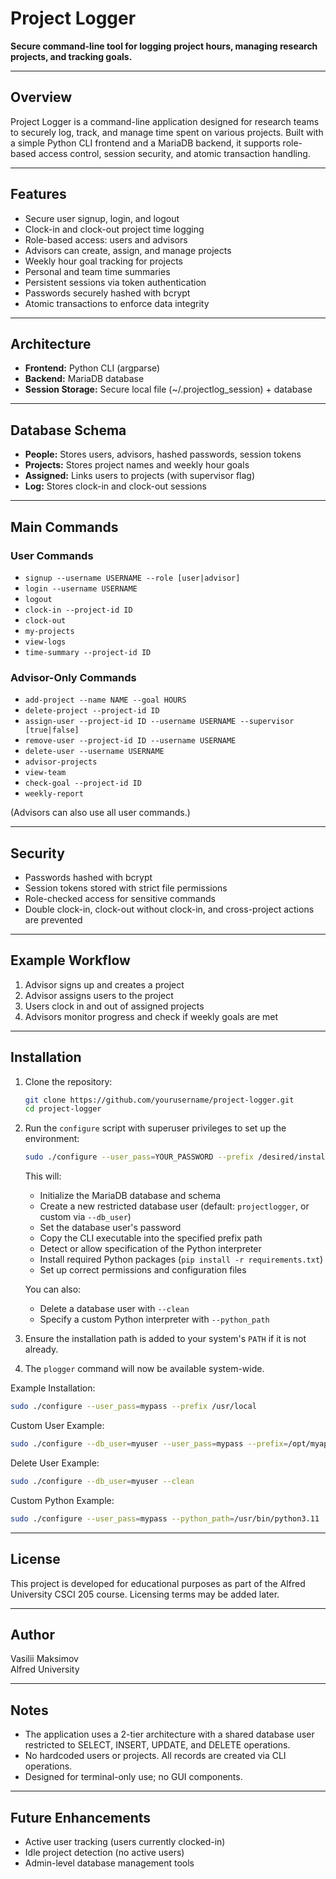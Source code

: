 # Project Logger

**Secure command-line tool for logging project hours, managing research projects, and tracking goals.**

---

## Overview

Project Logger is a command-line application designed for research teams to securely log, track, and manage time spent on various projects. Built with a simple Python CLI frontend and a MariaDB backend, it supports role-based access control, session security, and atomic transaction handling.

---

## Features

- Secure user signup, login, and logout
- Clock-in and clock-out project time logging
- Role-based access: users and advisors
- Advisors can create, assign, and manage projects
- Weekly hour goal tracking for projects
- Personal and team time summaries
- Persistent sessions via token authentication
- Passwords securely hashed with bcrypt
- Atomic transactions to enforce data integrity

---

## Architecture

- **Frontend:** Python CLI (argparse)
- **Backend:** MariaDB database
- **Session Storage:** Secure local file (~/.projectlog_session) + database

---

## Database Schema

- **People:** Stores users, advisors, hashed passwords, session tokens
- **Projects:** Stores project names and weekly hour goals
- **Assigned:** Links users to projects (with supervisor flag)
- **Log:** Stores clock-in and clock-out sessions

---

## Main Commands

### User Commands
- `signup --username USERNAME --role [user|advisor]`
- `login --username USERNAME`
- `logout`
- `clock-in --project-id ID`
- `clock-out`
- `my-projects`
- `view-logs`
- `time-summary --project-id ID`

### Advisor-Only Commands
- `add-project --name NAME --goal HOURS`
- `delete-project --project-id ID`
- `assign-user --project-id ID --username USERNAME --supervisor [true|false]`
- `remove-user --project-id ID --username USERNAME`
- `delete-user --username USERNAME`
- `advisor-projects`
- `view-team`
- `check-goal --project-id ID`
- `weekly-report`

(Advisors can also use all user commands.)

---

## Security

- Passwords hashed with bcrypt
- Session tokens stored with strict file permissions
- Role-checked access for sensitive commands
- Double clock-in, clock-out without clock-in, and cross-project actions are prevented

---

## Example Workflow

1. Advisor signs up and creates a project
2. Advisor assigns users to the project
3. Users clock in and out of assigned projects
4. Advisors monitor progress and check if weekly goals are met

---

## Installation

1. Clone the repository:
   ```bash
   git clone https://github.com/yourusername/project-logger.git
   cd project-logger
   ```

2. Run the `configure` script with superuser privileges to set up the environment:
   ```bash
   sudo ./configure --user_pass=YOUR_PASSWORD --prefix /desired/installation/path
   ```
   This will:
   - Initialize the MariaDB database and schema
   - Create a new restricted database user (default: `projectlogger`, or custom via `--db_user`)
   - Set the database user's password
   - Copy the CLI executable into the specified prefix path
   - Detect or allow specification of the Python interpreter
   - Install required Python packages (`pip install -r requirements.txt`)
   - Set up correct permissions and configuration files

   You can also:
   - Delete a database user with `--clean`
   - Specify a custom Python interpreter with `--python_path`

3. Ensure the installation path is added to your system's `PATH` if it is not already.

4. The `plogger` command will now be available system-wide.

Example Installation:
```bash
sudo ./configure --user_pass=mypass --prefix /usr/local
```

Custom User Example:
```bash
sudo ./configure --db_user=myuser --user_pass=mypass --prefix=/opt/myapp
```

Delete User Example:
```bash
sudo ./configure --db_user=myuser --clean
```

Custom Python Example:
```bash
sudo ./configure --user_pass=mypass --python_path=/usr/bin/python3.11
```

---

## License

This project is developed for educational purposes as part of the Alfred University CSCI 205 course. Licensing terms may be added later.

---

## Author

Vasilii Maksimov  
Alfred University

---

## Notes

- The application uses a 2-tier architecture with a shared database user restricted to SELECT, INSERT, UPDATE, and DELETE operations.
- No hardcoded users or projects. All records are created via CLI operations.
- Designed for terminal-only use; no GUI components.

---

## Future Enhancements

- Active user tracking (users currently clocked-in)
- Idle project detection (no active users)
- Admin-level database management tools

